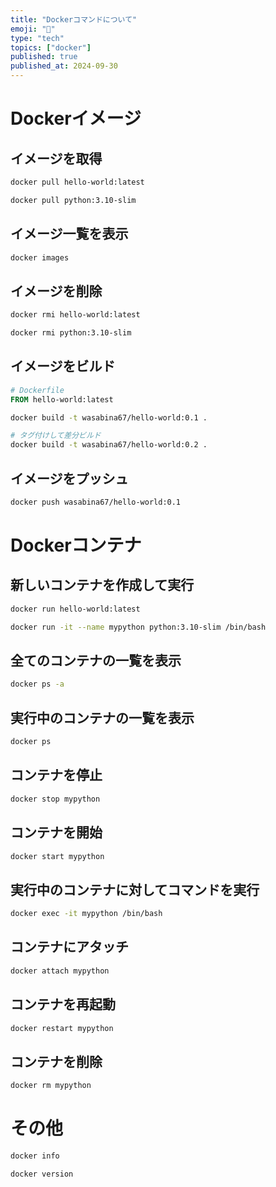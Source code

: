 ```yaml
---
title: "Dockerコマンドについて"
emoji: "🐋"
type: "tech"
topics: ["docker"]
published: true
published_at: 2024-09-30
---
```


# Dockerイメージ

## イメージを取得

```bash
docker pull hello-world:latest
```

```bash
docker pull python:3.10-slim
```

## イメージ一覧を表示

```bash
docker images
```

## イメージを削除

```bash
docker rmi hello-world:latest
```

```bash
docker rmi python:3.10-slim
```

## イメージをビルド

```Dockerfile
# Dockerfile
FROM hello-world:latest
```

```bash
docker build -t wasabina67/hello-world:0.1 .
```

```bash
# タグ付けして差分ビルド
docker build -t wasabina67/hello-world:0.2 .
```

## イメージをプッシュ

```bash
docker push wasabina67/hello-world:0.1
```

# Dockerコンテナ

## 新しいコンテナを作成して実行

```bash
docker run hello-world:latest
```

```bash
docker run -it --name mypython python:3.10-slim /bin/bash
```

## 全てのコンテナの一覧を表示

```bash
docker ps -a
```

## 実行中のコンテナの一覧を表示

```bash
docker ps
```

## コンテナを停止

```bash
docker stop mypython
```

## コンテナを開始

```bash
docker start mypython
```

## 実行中のコンテナに対してコマンドを実行

```bash
docker exec -it mypython /bin/bash
```

## コンテナにアタッチ

```bash
docker attach mypython
```

## コンテナを再起動

```bash
docker restart mypython
```

## コンテナを削除

```bash
docker rm mypython
```

# その他

```bash
docker info
```

```bash
docker version
```
